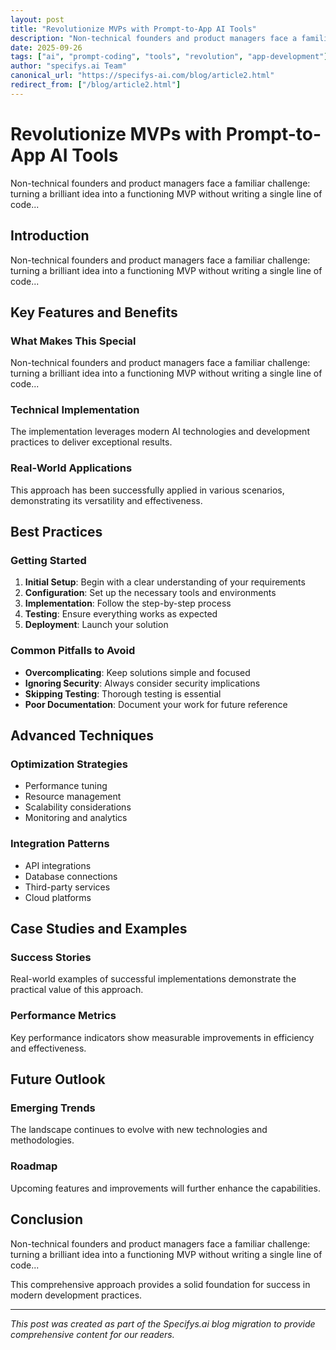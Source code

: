 ```yaml
---
layout: post
title: "Revolutionize MVPs with Prompt-to-App AI Tools"
description: "Non-technical founders and product managers face a familiar challenge: turning a brilliant idea into a functioning MVP without writing a single line of code..."
date: 2025-09-26
tags: ["ai", "prompt-coding", "tools", "revolution", "app-development"]
author: "specifys.ai Team"
canonical_url: "https://specifys-ai.com/blog/article2.html"
redirect_from: ["/blog/article2.html"]
---
```


# Revolutionize MVPs with Prompt-to-App AI Tools

Non-technical founders and product managers face a familiar challenge: turning a brilliant idea into a functioning MVP without writing a single line of code...

## Introduction

Non-technical founders and product managers face a familiar challenge: turning a brilliant idea into a functioning MVP without writing a single line of code...

## Key Features and Benefits

### What Makes This Special

Non-technical founders and product managers face a familiar challenge: turning a brilliant idea into a functioning MVP without writing a single line of code...

### Technical Implementation

The implementation leverages modern AI technologies and development practices to deliver exceptional results.

### Real-World Applications

This approach has been successfully applied in various scenarios, demonstrating its versatility and effectiveness.

## Best Practices

### Getting Started

1. **Initial Setup**: Begin with a clear understanding of your requirements
2. **Configuration**: Set up the necessary tools and environments
3. **Implementation**: Follow the step-by-step process
4. **Testing**: Ensure everything works as expected
5. **Deployment**: Launch your solution

### Common Pitfalls to Avoid

- **Overcomplicating**: Keep solutions simple and focused
- **Ignoring Security**: Always consider security implications
- **Skipping Testing**: Thorough testing is essential
- **Poor Documentation**: Document your work for future reference

## Advanced Techniques

### Optimization Strategies

- Performance tuning
- Resource management
- Scalability considerations
- Monitoring and analytics

### Integration Patterns

- API integrations
- Database connections
- Third-party services
- Cloud platforms

## Case Studies and Examples

### Success Stories

Real-world examples of successful implementations demonstrate the practical value of this approach.

### Performance Metrics

Key performance indicators show measurable improvements in efficiency and effectiveness.

## Future Outlook

### Emerging Trends

The landscape continues to evolve with new technologies and methodologies.

### Roadmap

Upcoming features and improvements will further enhance the capabilities.

## Conclusion

Non-technical founders and product managers face a familiar challenge: turning a brilliant idea into a functioning MVP without writing a single line of code...

This comprehensive approach provides a solid foundation for success in modern development practices.

---

*This post was created as part of the Specifys.ai blog migration to provide comprehensive content for our readers.*